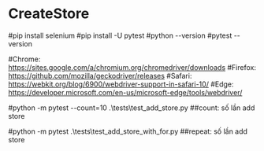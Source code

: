 # CreateStore

<!-- Setting Selenium Python -->
#pip install selenium
#pip install -U pytest
#python --version
#pytest --version


<!-- Drivers -->
#Chrome: https://sites.google.com/a/chromium.org/chromedriver/downloads
#Firefox: https://github.com/mozilla/geckodriver/releases
#Safari: https://webkit.org/blog/6900/webdriver-support-in-safari-10/
#Edge: https://developer.microsoft.com/en-us/microsoft-edge/tools/webdriver/


<!-- Run -->

#python -m pytest --count=10 .\tests\test_add_store.py
##count: số lần add store

#python -m pytest .\tests\test_add_store_with_for.py
##repeat: số lần add store